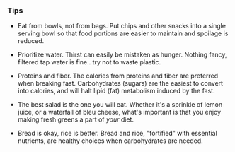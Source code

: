 
### Tips

- Eat from bowls, not from bags.
	  Put chips and other snacks into a single serving bowl so that food portions are easier to maintain and spoilage is reduced.

- Prioritize water.
	   Thirst can easily be mistaken as hunger.  Nothing fancy, filtered tap water is fine.. try not to waste plastic.

- Proteins and fiber.
	 The calories from proteins and fiber are preferred when breaking fast. Carbohydrates (sugars) are the easiest to convert into calories, and will halt lipid (fat) metabolism induced by the fast.

- The best salad is the one you will eat.
	  Whether it's a sprinkle of lemon juice, or a waterfall of bleu cheese, what's important is that you enjoy making fresh greens a part of *your* diet.

- Bread is okay, rice is better.
	  Bread and rice, "fortified" with essential nutrients, are healthy choices when carbohydrates are needed.
